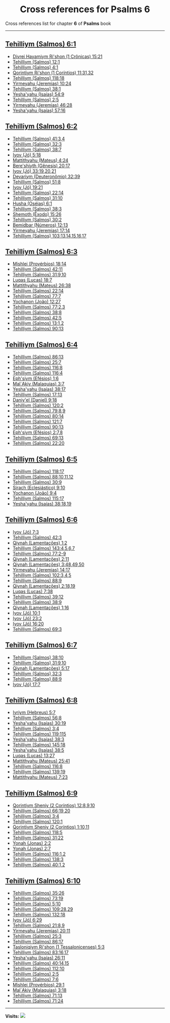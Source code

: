 <div align="center">

# Cross references for **Psalms 6**
</div>

Cross references list for chapter **6** of **Psalms** book

---

<h2 id="1"><a href="https://bible.ozzuu.com/pt_yah/Psa/6#1" target="_blank">Tehilliym (Salmos) 6:1</a></h2>

- [Divrei Hayamiym Ri'shon (1 Crônicas) 15:21](https://bible.ozzuu.com/pt_yah/1Ch/15#21)
- [Tehilliym (Salmos) 12:1](https://bible.ozzuu.com/pt_yah/Psa/12#1)
- [Tehilliym (Salmos) 4:1](https://bible.ozzuu.com/pt_yah/Psa/4#1)
- [Qorintiym Ri'shon (1 Coríntios) 11:31,32](https://bible.ozzuu.com/pt_yah/1Co/11#31)
- [Tehilliym (Salmos) 118:18](https://bible.ozzuu.com/pt_yah/Psa/118#18)
- [Yirmeyahu (Jeremias) 10:24](https://bible.ozzuu.com/pt_yah/Jer/10#24)
- [Tehilliym (Salmos) 38:1](https://bible.ozzuu.com/pt_yah/Psa/38#1)
- [Yesha'yahu (Isaías) 54:9](https://bible.ozzuu.com/pt_yah/Isa/54#9)
- [Tehilliym (Salmos) 2:5](https://bible.ozzuu.com/pt_yah/Psa/2#5)
- [Yirmeyahu (Jeremias) 46:28](https://bible.ozzuu.com/pt_yah/Jer/46#28)
- [Yesha'yahu (Isaías) 57:16](https://bible.ozzuu.com/pt_yah/Isa/57#16)
<h2 id="2"><a href="https://bible.ozzuu.com/pt_yah/Psa/6#2" target="_blank">Tehilliym (Salmos) 6:2</a></h2>

- [Tehilliym (Salmos) 41:3,4](https://bible.ozzuu.com/pt_yah/Psa/41#3)
- [Tehilliym (Salmos) 32:3](https://bible.ozzuu.com/pt_yah/Psa/32#3)
- [Tehilliym (Salmos) 38:7](https://bible.ozzuu.com/pt_yah/Psa/38#7)
- [Iyov (Jó) 5:18](https://bible.ozzuu.com/pt_yah/Job/5#18)
- [Mattithyahu (Mateus) 4:24](https://bible.ozzuu.com/pt_yah/Mat/4#24)
- [Bere'shiyth (Gênesis) 20:17](https://bible.ozzuu.com/pt_yah/Gen/20#17)
- [Iyov (Jó) 33:19,20,21](https://bible.ozzuu.com/pt_yah/Job/33#19)
- [Devariym (Deuteronômio) 32:39](https://bible.ozzuu.com/pt_yah/Deu/32#39)
- [Tehilliym (Salmos) 51:8](https://bible.ozzuu.com/pt_yah/Psa/51#8)
- [Iyov (Jó) 19:21](https://bible.ozzuu.com/pt_yah/Job/19#21)
- [Tehilliym (Salmos) 22:14](https://bible.ozzuu.com/pt_yah/Psa/22#14)
- [Tehilliym (Salmos) 31:10](https://bible.ozzuu.com/pt_yah/Psa/31#10)
- [Husha (Oséias) 6:1](https://bible.ozzuu.com/pt_yah/Hos/6#1)
- [Tehilliym (Salmos) 38:3](https://bible.ozzuu.com/pt_yah/Psa/38#3)
- [Shemoth (Êxodo) 15:26](https://bible.ozzuu.com/pt_yah/Exo/15#26)
- [Tehilliym (Salmos) 30:2](https://bible.ozzuu.com/pt_yah/Psa/30#2)
- [Bemidbar (Números) 12:13](https://bible.ozzuu.com/pt_yah/Num/12#13)
- [Yirmeyahu (Jeremias) 17:14](https://bible.ozzuu.com/pt_yah/Jer/17#14)
- [Tehilliym (Salmos) 103:13,14,15,16,17](https://bible.ozzuu.com/pt_yah/Psa/103#13)
<h2 id="3"><a href="https://bible.ozzuu.com/pt_yah/Psa/6#3" target="_blank">Tehilliym (Salmos) 6:3</a></h2>

- [Mishlei (Provérbios) 18:14](https://bible.ozzuu.com/pt_yah/Pro/18#14)
- [Tehilliym (Salmos) 42:11](https://bible.ozzuu.com/pt_yah/Psa/42#11)
- [Tehilliym (Salmos) 31:9,10](https://bible.ozzuu.com/pt_yah/Psa/31#9)
- [Luqas (Lucas) 18:7](https://bible.ozzuu.com/pt_yah/Luk/18#7)
- [Mattithyahu (Mateus) 26:38](https://bible.ozzuu.com/pt_yah/Mat/26#38)
- [Tehilliym (Salmos) 22:14](https://bible.ozzuu.com/pt_yah/Psa/22#14)
- [Tehilliym (Salmos) 77:7](https://bible.ozzuu.com/pt_yah/Psa/77#7)
- [Yochanon (João) 12:27](https://bible.ozzuu.com/pt_yah/Joh/12#27)
- [Tehilliym (Salmos) 77:2,3](https://bible.ozzuu.com/pt_yah/Psa/77#2)
- [Tehilliym (Salmos) 38:8](https://bible.ozzuu.com/pt_yah/Psa/38#8)
- [Tehilliym (Salmos) 42:5](https://bible.ozzuu.com/pt_yah/Psa/42#5)
- [Tehilliym (Salmos) 13:1,2](https://bible.ozzuu.com/pt_yah/Psa/13#1)
- [Tehilliym (Salmos) 90:13](https://bible.ozzuu.com/pt_yah/Psa/90#13)
<h2 id="4"><a href="https://bible.ozzuu.com/pt_yah/Psa/6#4" target="_blank">Tehilliym (Salmos) 6:4</a></h2>

- [Tehilliym (Salmos) 86:13](https://bible.ozzuu.com/pt_yah/Psa/86#13)
- [Tehilliym (Salmos) 25:7](https://bible.ozzuu.com/pt_yah/Psa/25#7)
- [Tehilliym (Salmos) 116:8](https://bible.ozzuu.com/pt_yah/Psa/116#8)
- [Tehilliym (Salmos) 116:4](https://bible.ozzuu.com/pt_yah/Psa/116#4)
- [Eph'siym (Efésios) 1:6](https://bible.ozzuu.com/pt_yah/Eph/1#6)
- [Mal`Akiy (Malaquias) 3:7](https://bible.ozzuu.com/pt_yah/Mal/3#7)
- [Yesha'yahu (Isaías) 38:17](https://bible.ozzuu.com/pt_yah/Isa/38#17)
- [Tehilliym (Salmos) 17:13](https://bible.ozzuu.com/pt_yah/Psa/17#13)
- [Daniy'el (Daniel) 9:18](https://bible.ozzuu.com/pt_yah/Dan/9#18)
- [Tehilliym (Salmos) 120:2](https://bible.ozzuu.com/pt_yah/Psa/120#2)
- [Tehilliym (Salmos) 79:8,9](https://bible.ozzuu.com/pt_yah/Psa/79#8)
- [Tehilliym (Salmos) 80:14](https://bible.ozzuu.com/pt_yah/Psa/80#14)
- [Tehilliym (Salmos) 121:7](https://bible.ozzuu.com/pt_yah/Psa/121#7)
- [Tehilliym (Salmos) 90:13](https://bible.ozzuu.com/pt_yah/Psa/90#13)
- [Eph'siym (Efésios) 2:7,8](https://bible.ozzuu.com/pt_yah/Eph/2#7)
- [Tehilliym (Salmos) 69:13](https://bible.ozzuu.com/pt_yah/Psa/69#13)
- [Tehilliym (Salmos) 22:20](https://bible.ozzuu.com/pt_yah/Psa/22#20)
<h2 id="5"><a href="https://bible.ozzuu.com/pt_yah/Psa/6#5" target="_blank">Tehilliym (Salmos) 6:5</a></h2>

- [Tehilliym (Salmos) 118:17](https://bible.ozzuu.com/pt_yah/Psa/118#17)
- [Tehilliym (Salmos) 88:10,11,12](https://bible.ozzuu.com/pt_yah/Psa/88#10)
- [Tehilliym (Salmos) 30:9](https://bible.ozzuu.com/pt_yah/Psa/30#9)
- [Sirach (Eclesiástico) 9:10](https://bible.ozzuu.com/pt_yah/Sir/9#10)
- [Yochanon (João) 9:4](https://bible.ozzuu.com/pt_yah/Joh/9#4)
- [Tehilliym (Salmos) 115:17](https://bible.ozzuu.com/pt_yah/Psa/115#17)
- [Yesha'yahu (Isaías) 38:18,19](https://bible.ozzuu.com/pt_yah/Isa/38#18)
<h2 id="6"><a href="https://bible.ozzuu.com/pt_yah/Psa/6#6" target="_blank">Tehilliym (Salmos) 6:6</a></h2>

- [Iyov (Jó) 7:3](https://bible.ozzuu.com/pt_yah/Job/7#3)
- [Tehilliym (Salmos) 42:3](https://bible.ozzuu.com/pt_yah/Psa/42#3)
- [Qiynah (Lamentações) 1:2](https://bible.ozzuu.com/pt_yah/Lam/1#2)
- [Tehilliym (Salmos) 143:4,5,6,7](https://bible.ozzuu.com/pt_yah/Psa/143#4)
- [Tehilliym (Salmos) 77:2-9](https://bible.ozzuu.com/pt_yah/Psa/77#2)
- [Qiynah (Lamentações) 2:11](https://bible.ozzuu.com/pt_yah/Lam/2#11)
- [Qiynah (Lamentações) 3:48,49,50](https://bible.ozzuu.com/pt_yah/Lam/3#48)
- [Yirmeyahu (Jeremias) 14:17](https://bible.ozzuu.com/pt_yah/Jer/14#17)
- [Tehilliym (Salmos) 102:3,4,5](https://bible.ozzuu.com/pt_yah/Psa/102#3)
- [Tehilliym (Salmos) 88:9](https://bible.ozzuu.com/pt_yah/Psa/88#9)
- [Qiynah (Lamentações) 2:18,19](https://bible.ozzuu.com/pt_yah/Lam/2#18)
- [Luqas (Lucas) 7:38](https://bible.ozzuu.com/pt_yah/Luk/7#38)
- [Tehilliym (Salmos) 39:12](https://bible.ozzuu.com/pt_yah/Psa/39#12)
- [Tehilliym (Salmos) 38:9](https://bible.ozzuu.com/pt_yah/Psa/38#9)
- [Qiynah (Lamentações) 1:16](https://bible.ozzuu.com/pt_yah/Lam/1#16)
- [Iyov (Jó) 10:1](https://bible.ozzuu.com/pt_yah/Job/10#1)
- [Iyov (Jó) 23:2](https://bible.ozzuu.com/pt_yah/Job/23#2)
- [Iyov (Jó) 16:20](https://bible.ozzuu.com/pt_yah/Job/16#20)
- [Tehilliym (Salmos) 69:3](https://bible.ozzuu.com/pt_yah/Psa/69#3)
<h2 id="7"><a href="https://bible.ozzuu.com/pt_yah/Psa/6#7" target="_blank">Tehilliym (Salmos) 6:7</a></h2>

- [Tehilliym (Salmos) 38:10](https://bible.ozzuu.com/pt_yah/Psa/38#10)
- [Tehilliym (Salmos) 31:9,10](https://bible.ozzuu.com/pt_yah/Psa/31#9)
- [Qiynah (Lamentações) 5:17](https://bible.ozzuu.com/pt_yah/Lam/5#17)
- [Tehilliym (Salmos) 32:3](https://bible.ozzuu.com/pt_yah/Psa/32#3)
- [Tehilliym (Salmos) 88:9](https://bible.ozzuu.com/pt_yah/Psa/88#9)
- [Iyov (Jó) 17:7](https://bible.ozzuu.com/pt_yah/Job/17#7)
<h2 id="8"><a href="https://bible.ozzuu.com/pt_yah/Psa/6#8" target="_blank">Tehilliym (Salmos) 6:8</a></h2>

- [Ivriym (Hebreus) 5:7](https://bible.ozzuu.com/pt_yah/Heb/5#7)
- [Tehilliym (Salmos) 56:8](https://bible.ozzuu.com/pt_yah/Psa/56#8)
- [Yesha'yahu (Isaías) 30:19](https://bible.ozzuu.com/pt_yah/Isa/30#19)
- [Tehilliym (Salmos) 3:4](https://bible.ozzuu.com/pt_yah/Psa/3#4)
- [Tehilliym (Salmos) 119:115](https://bible.ozzuu.com/pt_yah/Psa/119#115)
- [Yesha'yahu (Isaías) 38:3](https://bible.ozzuu.com/pt_yah/Isa/38#3)
- [Tehilliym (Salmos) 145:18](https://bible.ozzuu.com/pt_yah/Psa/145#18)
- [Yesha'yahu (Isaías) 38:5](https://bible.ozzuu.com/pt_yah/Isa/38#5)
- [Luqas (Lucas) 13:27](https://bible.ozzuu.com/pt_yah/Luk/13#27)
- [Mattithyahu (Mateus) 25:41](https://bible.ozzuu.com/pt_yah/Mat/25#41)
- [Tehilliym (Salmos) 116:8](https://bible.ozzuu.com/pt_yah/Psa/116#8)
- [Tehilliym (Salmos) 139:19](https://bible.ozzuu.com/pt_yah/Psa/139#19)
- [Mattithyahu (Mateus) 7:23](https://bible.ozzuu.com/pt_yah/Mat/7#23)
<h2 id="9"><a href="https://bible.ozzuu.com/pt_yah/Psa/6#9" target="_blank">Tehilliym (Salmos) 6:9</a></h2>

- [Qorintiym Sheniy (2 Coríntios) 12:8,9,10](https://bible.ozzuu.com/pt_yah/2Co/12#8)
- [Tehilliym (Salmos) 66:19,20](https://bible.ozzuu.com/pt_yah/Psa/66#19)
- [Tehilliym (Salmos) 3:4](https://bible.ozzuu.com/pt_yah/Psa/3#4)
- [Tehilliym (Salmos) 120:1](https://bible.ozzuu.com/pt_yah/Psa/120#1)
- [Qorintiym Sheniy (2 Coríntios) 1:10,11](https://bible.ozzuu.com/pt_yah/2Co/1#10)
- [Tehilliym (Salmos) 118:5](https://bible.ozzuu.com/pt_yah/Psa/118#5)
- [Tehilliym (Salmos) 31:22](https://bible.ozzuu.com/pt_yah/Psa/31#22)
- [Yonah (Jonas) 2:2](https://bible.ozzuu.com/pt_yah/Jon/2#2)
- [Yonah (Jonas) 2:7](https://bible.ozzuu.com/pt_yah/Jon/2#7)
- [Tehilliym (Salmos) 116:1,2](https://bible.ozzuu.com/pt_yah/Psa/116#1)
- [Tehilliym (Salmos) 138:3](https://bible.ozzuu.com/pt_yah/Psa/138#3)
- [Tehilliym (Salmos) 40:1,2](https://bible.ozzuu.com/pt_yah/Psa/40#1)
<h2 id="10"><a href="https://bible.ozzuu.com/pt_yah/Psa/6#10" target="_blank">Tehilliym (Salmos) 6:10</a></h2>

- [Tehilliym (Salmos) 35:26](https://bible.ozzuu.com/pt_yah/Psa/35#26)
- [Tehilliym (Salmos) 73:19](https://bible.ozzuu.com/pt_yah/Psa/73#19)
- [Tehilliym (Salmos) 5:10](https://bible.ozzuu.com/pt_yah/Psa/5#10)
- [Tehilliym (Salmos) 109:28,29](https://bible.ozzuu.com/pt_yah/Psa/109#28)
- [Tehilliym (Salmos) 132:18](https://bible.ozzuu.com/pt_yah/Psa/132#18)
- [Iyov (Jó) 6:29](https://bible.ozzuu.com/pt_yah/Job/6#29)
- [Tehilliym (Salmos) 21:8,9](https://bible.ozzuu.com/pt_yah/Psa/21#8)
- [Yirmeyahu (Jeremias) 20:11](https://bible.ozzuu.com/pt_yah/Jer/20#11)
- [Tehilliym (Salmos) 25:3](https://bible.ozzuu.com/pt_yah/Psa/25#3)
- [Tehilliym (Salmos) 86:17](https://bible.ozzuu.com/pt_yah/Psa/86#17)
- [Tasloniqiym Ri'shon (1 Tessalonicenses) 5:3](https://bible.ozzuu.com/pt_yah/1Th/5#3)
- [Tehilliym (Salmos) 83:16,17](https://bible.ozzuu.com/pt_yah/Psa/83#16)
- [Yesha'yahu (Isaías) 26:11](https://bible.ozzuu.com/pt_yah/Isa/26#11)
- [Tehilliym (Salmos) 40:14,15](https://bible.ozzuu.com/pt_yah/Psa/40#14)
- [Tehilliym (Salmos) 112:10](https://bible.ozzuu.com/pt_yah/Psa/112#10)
- [Tehilliym (Salmos) 2:5](https://bible.ozzuu.com/pt_yah/Psa/2#5)
- [Tehilliym (Salmos) 7:6](https://bible.ozzuu.com/pt_yah/Psa/7#6)
- [Mishlei (Provérbios) 29:1](https://bible.ozzuu.com/pt_yah/Pro/29#1)
- [Mal`Akiy (Malaquias) 3:18](https://bible.ozzuu.com/pt_yah/Mal/3#18)
- [Tehilliym (Salmos) 71:13](https://bible.ozzuu.com/pt_yah/Psa/71#13)
- [Tehilliym (Salmos) 71:24](https://bible.ozzuu.com/pt_yah/Psa/71#24)


---

**Visits:**
![](https://profile-counter.glitch.me/visitCounter_crossrefs34/count.svg)
